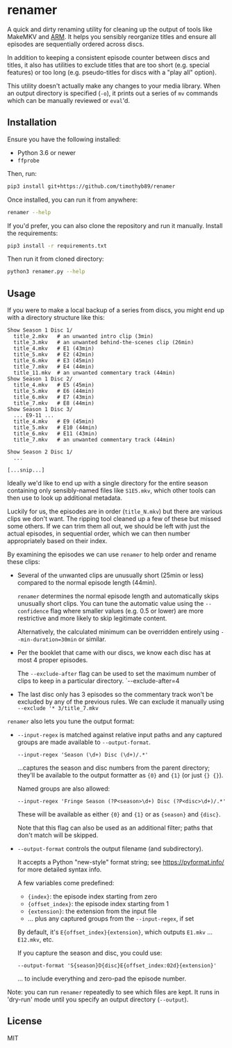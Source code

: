 # renamer

A quick and dirty renaming utility for cleaning up the output of tools like
MakeMKV and [ARM][arm]. It helps you sensibly reorganize titles and ensure all
episodes are sequentially ordered across discs.

In addition to keeping a consistent episode counter between discs and titles,
it also has utilities to exclude titles that are too short (e.g. special
features) or too long (e.g. pseudo-titles for discs with a "play all" option).

This utility doesn't actually make any changes to your media library. When an
output directory is specified (`-o`), it prints out a series of `mv` commands
which can be manually reviewed or `eval`'d.

## Installation

Ensure you have the following installed:

 * Python 3.6 or newer
 * `ffprobe`

Then, run:

```bash
pip3 install git+https://github.com/timothyb89/renamer
```

Once installed, you can run it from anywhere:

```bash
renamer --help
```

If you'd prefer, you can also clone the repository and run it manually. Install
the requirements:
```bash
pip3 install -r requirements.txt
```

Then run it from cloned directory:

```bash
python3 renamer.py --help
```

## Usage

If you were to make a local backup of a series from discs, you might end up with
a directory structure like this:

```
Show Season 1 Disc 1/
  title_2.mkv   # an unwanted intro clip (3min)
  title_3.mkv   # an unwanted behind-the-scenes clip (26min)
  title_4.mkv   # E1 (43min)
  title_5.mkv   # E2 (42min)
  title_6.mkv   # E3 (45min)
  title_7.mkv   # E4 (44min)
  title_11.mkv  # an unwanted commentary track (44min)
Show Season 1 Disc 2/
  title_4.mkv   # E5 (45min)
  title_5.mkv   # E6 (44min)
  title_6.mkv   # E7 (43min)
  title_7.mkv   # E8 (44min)
Show Season 1 Disc 3/
  ... E9-11 ...
  title_4.mkv   # E9 (45min)
  title_5.mkv   # E10 (44min)
  title_6.mkv   # E11 (43min)
  title_7.mkv   # an unwanted commentary track (44min)

Show Season 2 Disc 1/
  ...

[...snip...]
```

Ideally we'd like to end up with a single directory for the entire season
containing only sensibly-named files like `S1E5.mkv`, which other tools can then
use to look up additional metadata.

Luckily for us, the episodes are in order (`title_N.mkv`) but there are various
clips we don't want. The ripping tool cleaned up a few of these but missed some
others. If we can trim them all out, we should be left with just the actual
episodes, in sequential order, which we can then number appropriately based on
their index.

By examining the episodes we can use `renamer` to help order and rename
these clips:
 * Several of the unwanted clips are unusually short (25min or less) compared
   to the normal episode length (44min).

   `renamer` determines the normal episode length and automatically skips
   unusually short clips. You can tune the automatic value using the
   `--confidence` flag where smaller values (e.g. 0.5 or lower) are more 
   restrictive and more likely to skip legitimate content.

   Alternatively, the calculated minimum can be overridden entirely using
   `--min-duration=30min` or similar.
 * Per the booklet that came with our discs, we know each disc has at most
   4 proper episodes.
    
   The `--exclude-after` flag can be used to set the maximum number of clips to
   keep in a particular directory. `--exclude-after=4
 * The last disc only has 3 episodes so the commentary track won't be excluded
   by any of the previous rules. We can exclude it manually using
   `--exclude '* 3/title_7.mkv`

`renamer` also lets you tune the output format:

 * `--input-regex` is matched against relative input paths and any captured
   groups are made available to `--output-format`.

   ```
   --input-regex 'Season (\d+) Disc (\d+)/.*'
   ```
   ...captures the season and disc numbers from the parent directory; they'll be available to the output formatter as `{0}` and `{1}` (or just `{} {}`).

   Named groups are also allowed:
   ```
   --input-regex 'Fringe Season (?P<season>\d+) Disc (?P<disc>\d+)/.*'
   ```
   These will be available as either `{0}` and `{1}` or as `{season}` and
   `{disc}`.
   
   Note that this flag can also be used as an additional filter; paths that
   don't match will be skipped.
 * `--output-format` controls the output filename (and subdirectory).
   
   It accepts a Python "new-style" format string; see https://pyformat.info/ for
   more detailed syntax info.

   A few variables come predefined:
    * `{index}`: the episode index starting from zero
    * `{offset_index}`: the episode index starting from 1
    * `{extension}`: the extension from the input file
    * ... plus any captured groups from the `--input-regex`, if set

   By default, it's `E{offset_index}{extension}`, which outputs `E1.mkv` ...
   `E12.mkv`, etc.
   
   If you capture the season and disc, you could use:

   ```
   --output-format 'S{season}D{disc}E{offset_index:02d}{extension}'
   ```

   ... to include everything and zero-pad the episode number.

Note: you can run `renamer` repeatedly to see which files are kept. It runs in
'dry-run' mode until you specify an output directory (`--output`).

[arm]: https://github.com/automatic-ripping-machine/automatic-ripping-machine

## License

MIT
